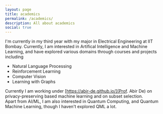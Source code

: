 ```yaml
---
layout: page
title: academics
permalink: /academics/
description: All about academics
social: true
---
```


I'm currently in my third year with my major in Electrical Engineering at IIT Bombay. Currently, I am interested in Artifical Intelligence and Machine Learning, and have explored various domains through courses and projects including 
- Natural Language Processing
- Reinforcement Learning
- Computer Vision
- Learning with Graphs

Currently I am working under [https://abir-de.github.io/](Prof. Abir De) on privacy-preserving based machine learning and on subset selection.<br>
Apart from AI/ML, I am also interested in Quantum Computing, and Quantum Machine Learning, though I haven't explored QML a lot.<br>
